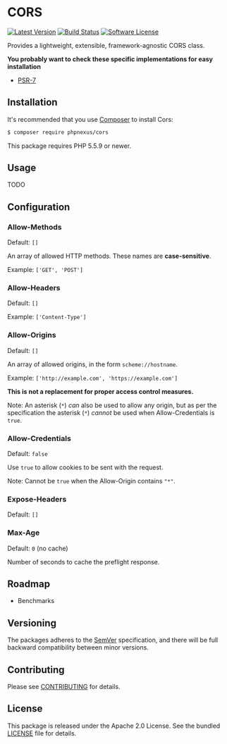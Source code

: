 # CORS

[![Latest Version](http://img.shields.io/packagist/v/phpnexus/cors.svg?style=flat-square)](https://github.com/phpnexus/cors/releases)
[![Build Status](https://img.shields.io/travis/phpnexus/cors/master.svg?style=flat-square)](https://travis-ci.org/phpnexus/cors)
[![Software License](https://img.shields.io/badge/license-Apache_2.0-brightgreen.svg?style=flat-square)](LICENSE.md)

Provides a lightweight, extensible, framework-agnostic CORS class.

**You probably want to check these specific implementations for easy installation**

* [PSR-7](https://github.com/phpnexus/cors-psr7)

## Installation

It's recommended that you use [Composer](https://getcomposer.org/) to install Cors:

```bash
$ composer require phpnexus/cors
```

This package requires PHP 5.5.9 or newer.

## Usage

TODO

## Configuration

### Allow-Methods

Default: `[]`

An array of allowed HTTP methods. These names are **case-sensitive**.

Example: `['GET', 'POST']`

### Allow-Headers

Default: `[]`

Example: `['Content-Type']`

### Allow-Origins

Default: `[]`

An array of allowed origins, in the form `scheme://hostname`.

Example: `['http://example.com', 'https://example.com']`

**This is not a replacement for proper access control measures.**

Note: An asterisk (`*`) _can_ also be used to allow any origin, but as per the specification the asterisk (`*`) _cannot_ be used when Allow-Credentials is `true`.

### Allow-Credentials

Default: `false`

Use `true` to allow cookies to be sent with the request.

Note: Cannot be `true` when the Allow-Origin contains `"*"`.

### Expose-Headers

Default: `[]`

### Max-Age

Default: `0` (no cache)

Number of seconds to cache the preflight response.

## Roadmap

* Benchmarks

## Versioning

The packages adheres to the [SemVer](http://semver.org/) specification, and there will be full backward compatibility between minor versions.

## Contributing

Please see [CONTRIBUTING](CONTRIBUTING.md) for details.

## License

This package is released under the Apache 2.0 License. See the bundled [LICENSE](https://github.com/phpnexus/cors/blob/master/LICENSE) file for details.
